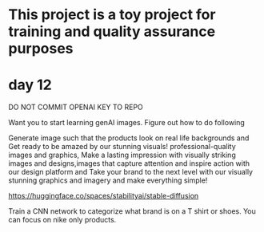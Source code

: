 # This project is a toy project for training and quality assurance purposes

# day 12

DO NOT COMMIT OPENAI KEY TO REPO

Want you to start learning genAI images. Figure out how to do following

Generate image such that the products look on real life backgrounds and Get ready to be amazed by our stunning visuals! professional-quality images and graphics, Make a lasting impression with visually striking images and designs,images that capture attention and inspire action with our design platform and Take your brand to the next level with our visually stunning graphics and imagery and make everything simple!

https://huggingface.co/spaces/stabilityai/stable-diffusion

Train a CNN network to categorize what brand is on a T shirt or shoes. You can focus on nike only products.
